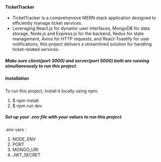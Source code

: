 #### TicketTracker

- TicketTracker is a comprehensive MERN stack application designed to efficiently manage ticket services.
- Leveraging React.js for dynamic user interfaces, MongoDB for data storage, Node.js and Express.js for the backend, Redux for state management, Axios for HTTP requests, and React-Toastify for user notifications, this project delivers a streamlined solution for handling ticket-related services.


##### Make sure client(port 3000) and server(port 5000) both are running simultaneously to run this project.

##### Installation

To run this project, install it locally using npm:

1. $ npm install
2. $ npm run dev

##### Set up your .env file with your values to run this project.

.env vars :

1. NODE_ENV
2. PORT
3. MONGO_URI
4. JWT_SECRET
